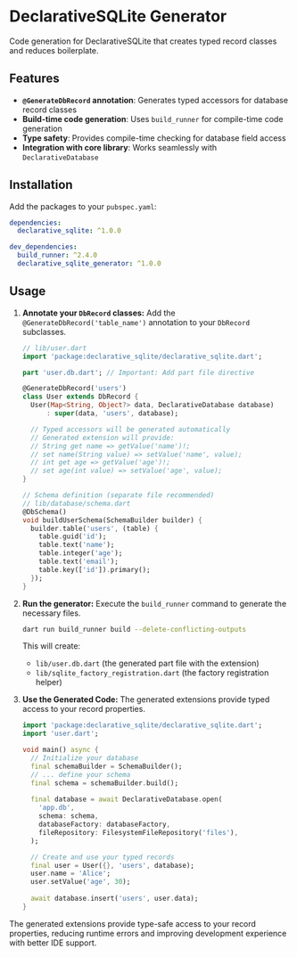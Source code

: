 # DeclarativeSQLite Generator

Code generation for DeclarativeSQLite that creates typed record classes and reduces boilerplate.

## Features

- **`@GenerateDbRecord` annotation**: Generates typed accessors for database record classes
- **Build-time code generation**: Uses `build_runner` for compile-time code generation
- **Type safety**: Provides compile-time checking for database field access
- **Integration with core library**: Works seamlessly with `DeclarativeDatabase`

## Installation

Add the packages to your `pubspec.yaml`:

```yaml
dependencies:
  declarative_sqlite: ^1.0.0

dev_dependencies:
  build_runner: ^2.4.0
  declarative_sqlite_generator: ^1.0.0
```

## Usage

1.  **Annotate your `DbRecord` classes:**
    Add the `@GenerateDbRecord('table_name')` annotation to your `DbRecord` subclasses.

    ```dart
    // lib/user.dart
    import 'package:declarative_sqlite/declarative_sqlite.dart';

    part 'user.db.dart'; // Important: Add part file directive

    @GenerateDbRecord('users')
    class User extends DbRecord {
      User(Map<String, Object?> data, DeclarativeDatabase database)
          : super(data, 'users', database);

      // Typed accessors will be generated automatically
      // Generated extension will provide:
      // String get name => getValue('name')!;
      // set name(String value) => setValue('name', value);
      // int get age => getValue('age')!;
      // set age(int value) => setValue('age', value);
    }
    
    // Schema definition (separate file recommended)
    // lib/database/schema.dart
    @DbSchema()
    void buildUserSchema(SchemaBuilder builder) {
      builder.table('users', (table) {
        table.guid('id');
        table.text('name');
        table.integer('age');
        table.text('email');
        table.key(['id']).primary();
      });
    }
    ```

2.  **Run the generator:**
    Execute the `build_runner` command to generate the necessary files.

    ```bash
    dart run build_runner build --delete-conflicting-outputs
    ```

    This will create:
    *   `lib/user.db.dart` (the generated part file with the extension)
    *   `lib/sqlite_factory_registration.dart` (the factory registration helper)

4.  **Use the Generated Code:**
    The generated extensions provide typed access to your record properties.

    ```dart
    import 'package:declarative_sqlite/declarative_sqlite.dart';
    import 'user.dart';

    void main() async {
      // Initialize your database
      final schemaBuilder = SchemaBuilder();
      // ... define your schema
      final schema = schemaBuilder.build();
      
      final database = await DeclarativeDatabase.open(
        'app.db',
        schema: schema,
        databaseFactory: databaseFactory,
        fileRepository: FilesystemFileRepository('files'),
      );

      // Create and use your typed records
      final user = User({}, 'users', database);
      user.name = 'Alice';
      user.setValue('age', 30);
      
      await database.insert('users', user.data);
    }
    ```

The generated extensions provide type-safe access to your record properties, reducing runtime errors and improving development experience with better IDE support.
